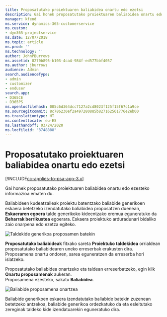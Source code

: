 ```yaml
---
title: Proposatutako proiektuaren baliabidea onartu edo ezetsi
description: Gai honek proposatutako proiektuaren baliabidea onartu edo ezesteko informazioa ematen du.
manager: kfend
ms.service: dynamics-365-customerservice
ms.custom:
- dyn365-projectservice
ms.date: 12/07/2018
ms.topic: article
ms.prod: ''
ms.technology: ''
author: JohnPBurrows
ms.assetid: 8270b895-b103-4ca4-984f-ed577bbf4057
ms.author: jburrows
audience: Admin
search.audienceType:
- admin
- customizer
- enduser
search.app:
- D365CE
- D365PS
ms.openlocfilehash: 005c6d364dcc7127a2cd8023f125f15f67c1a9ce
ms.sourcegitcommit: 8c786230ef2a497280885b827162561776e2eb00
ms.translationtype: HT
ms.contentlocale: eu-ES
ms.lasthandoff: 03/24/2020
ms.locfileid: "3748888"
---
```

# <a name="accept-or-reject-a-proposed-project-resource"></a>Proposatutako proiektuaren baliabidea onartu edo ezetsi

[!INCLUDE[cc-applies-to-psa-app-3.x](../includes/cc-applies-to-psa-app-3x.md)]

Gai honek proposatutako proiektuaren baliabidea onartu edo ezesteko informazioa ematen du.

Baliabideen kudeatzaileak proiektu batentzako baliabide generikoen eskaera betetzeko izendatutako baliabidea proposatzen duenean, **Eskaeraren egoera** talde generikoko kideentzako eremua eguneratuko da **Beharrak berrikustea** egoerara. Eskaera proiektuko arduradunari bidaliko zaio onarpena edo ezetza egiteko.

![Taldekide generikoa proposamen batekin](media/RM-how-to-19.png)

**Proposatutako baliabideak** fitxako sareta **Proiektuko taldekidea** orrialdean proposatutako baliabidearen uneko erreserbak erakusten dira. Proposamena onartu ondoren, sarea eguneratzen da erreserba hori islatzeko. 

Proposatutako baliabidea onartzeko eta taldean erreserbatzeko, egin klik **Onartu proposamenak** aukeran.  
Proposamena ezesteko, sakatu **Baliabidea**.

![Baliabide proposamena onartzea](media/RM-how-to-20.png) 

Baliabide generikoen eskaera izendatutako baliabide batekin zuzenean betetzeko antzekoa, baliabide generikoa ordezkatuko da eta esleitutako zereginak taldeko kide izendatuarekin eguneratuko dira.
